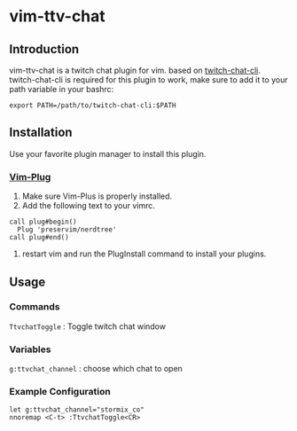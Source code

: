 # vim-ttv-chat

## Introduction

vim-ttv-chat is a twitch chat plugin for vim. based on [twitch-chat-cli](https://github.com/martinbjeldbak/twitch-chat-cli).
twitch-chat-cli is required for this plugin to work, make sure to add it to your path variable in your bashrc:
```
export PATH=/path/to/twitch-chat-cli:$PATH
```

## Installation

Use your favorite plugin manager to install this plugin.

### [Vim-Plug](https://github.com/junegunn/vim-plug)

1. Make sure Vim-Plus is properly installed.
1. Add the following text to your vimrc.
```vim
call plug#begin()
  Plug 'preservim/nerdtree'
call plug#end()
```
1. restart vim and run the PlugInstall command to install your plugins.

## Usage

### Commands

`TtvchatToggle` : Toggle twitch chat window

### Variables

`g:ttvchat_channel` : choose which chat to open

### Example Configuration

```vim
let g:ttvchat_channel="stormix_co"
nnoremap <C-t> :TtvchatToggle<CR>
```
